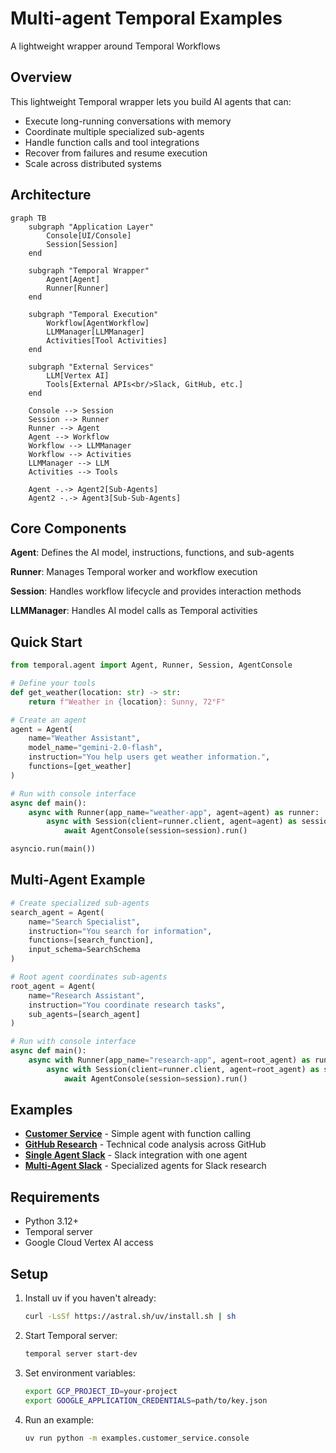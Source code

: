 # Multi-agent Temporal Examples

A lightweight wrapper around Temporal Workflows

## Overview

This lightweight Temporal wrapper lets you build AI agents that can:
- Execute long-running conversations with memory
- Coordinate multiple specialized sub-agents
- Handle function calls and tool integrations
- Recover from failures and resume execution
- Scale across distributed systems

## Architecture

```mermaid
graph TB
    subgraph "Application Layer"
        Console[UI/Console]
        Session[Session]
    end
    
    subgraph "Temporal Wrapper"
        Agent[Agent]
        Runner[Runner]
    end
    
    subgraph "Temporal Execution"
        Workflow[AgentWorkflow]
        LLMManager[LLMManager]
        Activities[Tool Activities]
    end
    
    subgraph "External Services"
        LLM[Vertex AI]
        Tools[External APIs<br/>Slack, GitHub, etc.]
    end
    
    Console --> Session
    Session --> Runner
    Runner --> Agent
    Agent --> Workflow
    Workflow --> LLMManager
    Workflow --> Activities
    LLMManager --> LLM
    Activities --> Tools
    
    Agent -.-> Agent2[Sub-Agents]
    Agent2 -.-> Agent3[Sub-Sub-Agents]
```

## Core Components

**Agent**: Defines the AI model, instructions, functions, and sub-agents

**Runner**: Manages Temporal worker and workflow execution  

**Session**: Handles workflow lifecycle and provides interaction methods

**LLMManager**: Handles AI model calls as Temporal activities

## Quick Start

```python
from temporal.agent import Agent, Runner, Session, AgentConsole

# Define your tools
def get_weather(location: str) -> str:
    return f"Weather in {location}: Sunny, 72°F"

# Create an agent
agent = Agent(
    name="Weather Assistant",
    model_name="gemini-2.0-flash",
    instruction="You help users get weather information.",
    functions=[get_weather]
)

# Run with console interface
async def main():
    async with Runner(app_name="weather-app", agent=agent) as runner:
        async with Session(client=runner.client, agent=agent) as session:
            await AgentConsole(session=session).run()

asyncio.run(main())
```

## Multi-Agent Example

```python
# Create specialized sub-agents
search_agent = Agent(
    name="Search Specialist",
    instruction="You search for information",
    functions=[search_function],
    input_schema=SearchSchema
)

# Root agent coordinates sub-agents
root_agent = Agent(
    name="Research Assistant", 
    instruction="You coordinate research tasks",
    sub_agents=[search_agent]
)

# Run with console interface
async def main():
    async with Runner(app_name="research-app", agent=root_agent) as runner:
        async with Session(client=runner.client, agent=root_agent) as session:
            await AgentConsole(session=session).run()
```

## Examples

- **[Customer Service](examples/customer_service/)** - Simple agent with function calling
- **[GitHub Research](examples/multi_agent_github/)** - Technical code analysis across GitHub
- **[Single Agent Slack](examples/single_agent_slack/)** - Slack integration with one agent
- **[Multi-Agent Slack](examples/multi_agent_slack/)** - Specialized agents for Slack research

## Requirements

- Python 3.12+
- Temporal server
- Google Cloud Vertex AI access

## Setup

1. Install uv if you haven't already:
   ```bash
   curl -LsSf https://astral.sh/uv/install.sh | sh
   ```

2. Start Temporal server:
   ```bash
   temporal server start-dev
   ```

3. Set environment variables:
   ```bash
   export GCP_PROJECT_ID=your-project
   export GOOGLE_APPLICATION_CREDENTIALS=path/to/key.json
   ```

4. Run an example:
   ```bash
   uv run python -m examples.customer_service.console
   ```